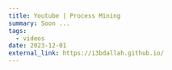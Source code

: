 ```yaml
---
title: Youtube | Process Mining
summary: Soon ...
tags:
  - videos
date: 2023-12-01
external_link: https://i3bdallah.github.io/
---
```

